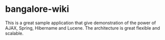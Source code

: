 bangalore-wiki
==============
This is a great sample application that give demonstration of the power of AJAX, Spring, Hibername and Lucene. The architecture is great flexible and scalable.
